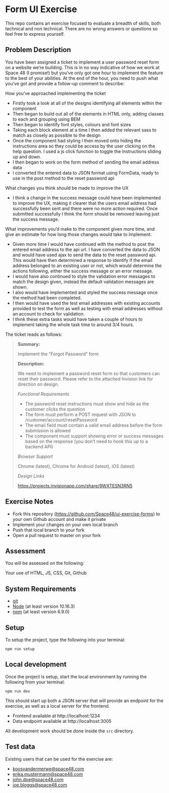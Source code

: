 # Form UI Exercise

This repo contains an exercise focused to evaluate a breadth of skills, both technical and non technical. There are no wrong answers or questions so feel free to express yourself.

## Problem Description

You have been assigned a ticket to implement a user password reset form on a website we’re building. This is in no way indicative of how we work at Space 48 (I promise!) but you’ve only got one hour to implement the feature to the best of your abilities. At the end of the hour, you need to push what you’ve got and provide a follow-up comment to describe:

How you’ve approached implementing the ticket

-   Firstly took a look at all of the designs identifying all elements within the component
-   Then began to build out all of the elements in HTML only, adding classes to each and grouping using BEM
-   Then began to identify font styles, colours and font sizes
-   Taking each block element at a time I then added the relevant sass to match as closely as possible to the design
-   Once the component had styling I then moved onto hiding the instructions area so they could be access by the user clicking on the help question. I used a js click function to toggle the instructions sliding up and down.
-   I then began to work on the form method of sending the email address data
-   I converted the entered data to JSON format using FormData, ready to use in the post method to the reset password api

What changes you think should be made to improve the UX

-   I think a change in the success message could have been implemented to improve the UX, making it clearer that the users email address had successfully been sent and there were no more action required. Once submitted successfully I think the form should be removed leaving just the success message.

What improvements you’d make to the component given more time, and give an estimate for how long those changes would take to implement.

-   Given more time I would have continued with the method to post the entered email address to the api url. I have converted the data to JSON and would have used ajax to send the data to the reset password api. This would have then determined a response to identify if the email address belonged to an existing user or not, which would determine the actions following, either the success message or an error message.
-   I would have also continued to style the validation error messages to match the design given, instead the default validation messages are shown.
-   I also would have implemented and styled the success message once the method had been completed.
-   I then would have used the test email addresses with existing accounts provided to test the form as well as testing with email addresses without an account to check for validation.
-   I think these extra tasks would have taken a couple of hours to implement taking the whole task time to around 3/4 hours.

The ticket reads as follows:

> **Summary:**
>
> Implement the “Forgot Password” form
>
> **Description:**
>
> We need to implement a password reset form so that customers can reset their password. Please refer to the attached Invision link for direction on design.
>
> _Functional Requirements_
>
> -   The password reset instructions must show and hide as the customer clicks the question
> -   The form must perform a POST request with JSON to /customer/account/resetPassword
> -   The email field must contain a valid email address before the form submission is allowed
> -   The component must support showing error or success messages based on the response (you don’t need to hook this up to a backend API)
>
> _Browser Support_
>
> Chrome (latest), Chrome for Android (latest), iOS (latest)
>
> _Design Links_
>
> https://projects.invisionapp.com/share/9WXTESN3RN5

## Exercise Notes

-   Fork this repository (https://github.com/Space48/ui-exercise-forms) to your own Github account and make it private
-   Implement your changes on your own local branch
-   Push that local branch to your fork
-   Open a pull request to master on your fork

## Assessment

You will be assessed on the following:

Your use of HTML, JS, CSS, Git, Github

## System Requirements

-   [git](https://git-scm.com/)
-   [Node](https://nodejs.org/) (at least version 10.16.3)
-   [npm](https://www.npmjs.com/) (at least version 6.9.0)

## Setup

To setup the project, type the following into your terminal:

```
npm run setup
```

## Local development

Once the project is setup, start the local environment by running the following from your terminal:

```
npm run dev
```

This should start up both a JSON server that will provide an endpoint for the exercise, as well as a local server for the frontend.

-   Frontend available at http://localhost:1234
-   Data endpoint available at http://localhost:3005

All development work should be done inside the `src` directory.

## Test data

Existing users that can be used for the exercise are:

-   koosvandermerwe@space48.com
-   erika.mustermann@space48.com
-   john.doe@space48.com
-   joe.bloggs@space48.com
